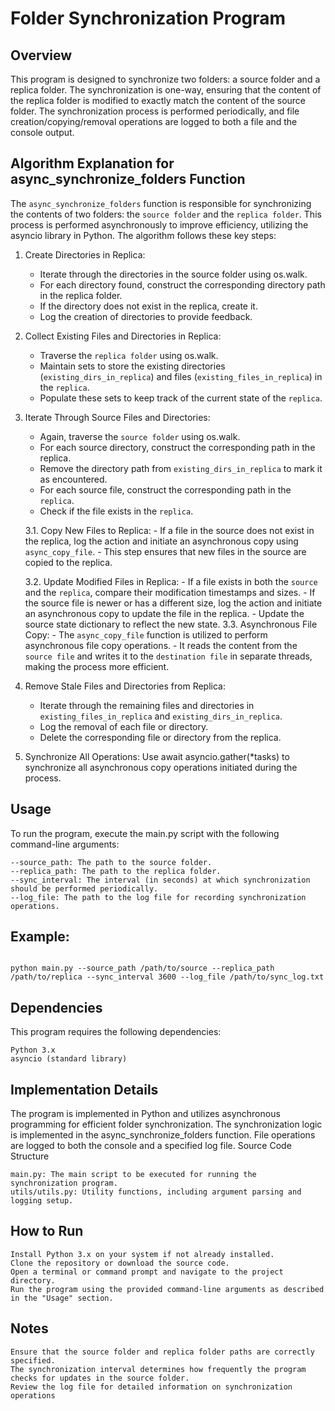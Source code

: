 # Folder Synchronization Program

## Overview

This program is designed to synchronize two folders: a source folder and a replica folder. The synchronization is one-way, ensuring that the content of the replica folder is modified to exactly match the content of the source folder. The synchronization process is performed periodically, and file creation/copying/removal operations are logged to both a file and the console output.

## Algorithm Explanation for async_synchronize_folders Function

The ``async_synchronize_folders`` function is responsible for synchronizing the contents of two folders: the ``source folder`` and the ``replica folder``. This process is performed asynchronously to improve efficiency, utilizing the asyncio library in Python. The algorithm follows these key steps:

1. Create Directories in Replica:
    - Iterate through the directories in the source folder using os.walk.
    - For each directory found, construct the corresponding directory path in the replica folder.
    - If the directory does not exist in the replica, create it.
    - Log the creation of directories to provide feedback.

2. Collect Existing Files and Directories in Replica:
    - Traverse the ``replica folder`` using os.walk.
    - Maintain sets to store the existing directories (``existing_dirs_in_replica``) and files (``existing_files_in_replica``) in the ``replica``.
    - Populate these sets to keep track of the current state of the ``replica``.

3. Iterate Through Source Files and Directories:
    - Again, traverse the ``source folder`` using os.walk.
    - For each source directory, construct the corresponding path in the replica.
    - Remove the directory path from ``existing_dirs_in_replica`` to mark it as encountered.
    - For each source file, construct the corresponding path in the ``replica``.
    - Check if the file exists in the ``replica``.

    3.1. Copy New Files to Replica:
        - If a file in the source does not exist in the replica, log the action and initiate an asynchronous copy using ``async_copy_file``.
        - This step ensures that new files in the source are copied to the replica.

    3.2. Update Modified Files in Replica:
        - If a file exists in both the ``source`` and the ``replica``, compare their modification timestamps and sizes.
        - If the source file is newer or has a different size, log the action and initiate an asynchronous copy to update the file in the replica.
        - Update the source state dictionary to reflect the new state.
    3.3. Asynchronous File Copy:
        - The ``async_copy_file`` function is utilized to perform asynchronous file copy operations.
        - It reads the content from the ``source file`` and writes it to the ``destination file`` in separate threads, making the process more efficient.

4. Remove Stale Files and Directories from Replica:
    - Iterate through the remaining files and directories in ``existing_files_in_replica`` and ``existing_dirs_in_replica``.
    - Log the removal of each file or directory.
    - Delete the corresponding file or directory from the replica.


6. Synchronize All Operations:
    Use await asyncio.gather(*tasks) to synchronize all asynchronous copy operations initiated during the process.

## Usage

To run the program, execute the main.py script with the following command-line arguments:

    --source_path: The path to the source folder.
    --replica_path: The path to the replica folder.
    --sync_interval: The interval (in seconds) at which synchronization should be performed periodically.
    --log_file: The path to the log file for recording synchronization operations.

## Example:

```

python main.py --source_path /path/to/source --replica_path /path/to/replica --sync_interval 3600 --log_file /path/to/sync_log.txt

```
## Dependencies

This program requires the following dependencies:

    Python 3.x
    asyncio (standard library)

## Implementation Details

The program is implemented in Python and utilizes asynchronous programming for efficient folder synchronization. The synchronization logic is implemented in the async_synchronize_folders function. File operations are logged to both the console and a specified log file.
Source Code Structure

    main.py: The main script to be executed for running the synchronization program.
    utils/utils.py: Utility functions, including argument parsing and logging setup.

## How to Run

    Install Python 3.x on your system if not already installed.
    Clone the repository or download the source code.
    Open a terminal or command prompt and navigate to the project directory.
    Run the program using the provided command-line arguments as described in the "Usage" section.

## Notes

    Ensure that the source folder and replica folder paths are correctly specified.
    The synchronization interval determines how frequently the program checks for updates in the source folder.
    Review the log file for detailed information on synchronization operations
